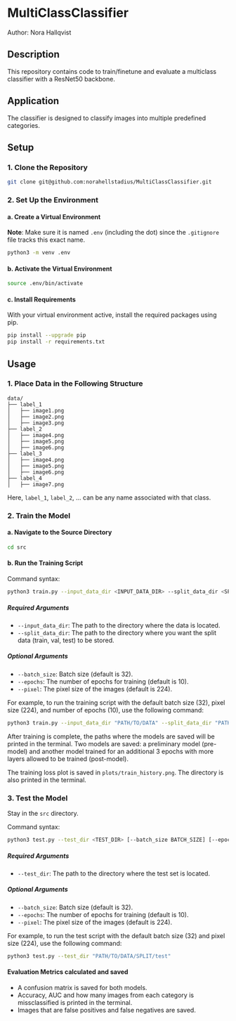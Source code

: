 # MultiClassClassifier

Author: Nora Hallqvist

## Description 
This repository contains code to train/finetune and evaluate a multiclass classifier with a ResNet50 backbone.

## Application 
The classifier is designed to classify images into multiple predefined categories.

## Setup 

### 1. Clone the Repository

```bash
git clone git@github.com:norahellstadius/MultiClassClassifier.git
```

### 2. Set Up the Environment 

#### a. Create a Virtual Environment

**Note**: Make sure it is named `.env` (including the dot) since the `.gitignore` file tracks this exact name.

```bash
python3 -m venv .env
```

#### b. Activate the Virtual Environment

```bash
source .env/bin/activate
```

#### c. Install Requirements

With your virtual environment active, install the required packages using pip.

```bash
pip install --upgrade pip
pip install -r requirements.txt
```

## Usage 

### 1. Place Data in the Following Structure

```
data/
├── label_1
│   ├── image1.png
│   ├── image2.png
│   ├── image3.png
├── label_2
│   ├── image4.png
│   ├── image5.png
│   ├── image6.png
├── label_3
│   ├── image4.png
│   ├── image5.png
│   ├── image6.png
├── label_4
│   ├── image7.png

```

Here, `label_1`, `label_2`, ... can be any name associated with that class. 

### 2. Train the Model

#### a. Navigate to the Source Directory

```bash 
cd src
```

#### b. Run the Training Script

Command syntax: 
```bash
python3 train.py --input_data_dir <INPUT_DATA_DIR> --split_data_dir <SPLIT_DATA_DIR> [--batch_size BATCH_SIZE] [--epochs EPOCHS] [--pixel PIXEL]
```

##### Required Arguments

- `--input_data_dir`: The path to the directory where the data is located.
- `--split_data_dir`: The path to the directory where you want the split data (train, val, test) to be stored.

##### Optional Arguments

- `--batch_size`: Batch size (default is 32).
- `--epochs`: The number of epochs for training (default is 10).
- `--pixel`: The pixel size of the images (default is 224).

For example, to run the training script with the default batch size (32), pixel size (224), and number of epochs (10), use the following command:

```bash 
python3 train.py --input_data_dir "PATH/TO/DATA" --split_data_dir "PATH/TO/SAVE/SPLIT/DATA"
```

After training is complete, the paths where the models are saved will be printed in the terminal. 
Two models are saved: a preliminary model (pre-model) and another model trained for an additional 3 epochs with more layers allowed to be trained (post-model).

The training loss plot is saved in `plots/train_history.png`. The directory is also printed in the terminal.

### 3. Test the Model

Stay in the `src` directory.

Command syntax: 
```bash
python3 test.py --test_dir <TEST_DIR> [--batch_size BATCH_SIZE] [--epochs EPOCHS] [--pixel PIXEL]
```

##### Required Arguments

- `--test_dir`: The path to the directory where the test set is located.

##### Optional Arguments

- `--batch_size`: Batch size (default is 32).
- `--epochs`: The number of epochs for training (default is 10).
- `--pixel`: The pixel size of the images (default is 224).

For example, to run the test script with the default batch size (32) and pixel size (224), use the following command:

```bash 
python3 test.py --test_dir "PATH/TO/DATA/SPLIT/test" 
```

#### Evaluation Metrics calculated and saved

- A confusion matrix is saved for both models.
- Accuracy, AUC and how many images from each category is missclassified is printed in the terminal.
- Images that are false positives and false negatives are saved.

